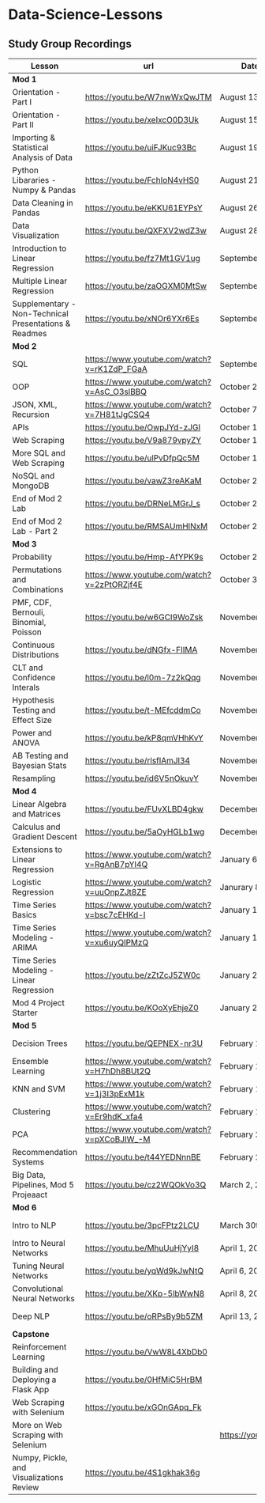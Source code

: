 # Data-Science-Lessons
## Study Group Recordings
|Lesson| url | Date of Study Group | Github Repo |
|------|-----| ---- | --- |
| **Mod 1** |
| Orientation - Part I | https://youtu.be/W7nwWxQwJTM | August 13, 2019 | - |
| Orientation - Part II | https://youtu.be/xeIxcO0D3Uk | August 15, 2019| - |
| Importing & Statistical Analysis of Data | https://youtu.be/uiFJKuc93Bc | August 19, 2019 | https://github.com/cyranothebard/ds_career_studygroupnotes/blob/master/M01S03.ipynb |
| Python Libararies - Numpy & Pandas| https://youtu.be/FchIoN4vHS0 | August 21, 2019| - |
| Data Cleaning in Pandas | https://youtu.be/eKKU61EYPsY | August 26, 2019| - |
| Data Visualization | https://youtu.be/QXFXV2wdZ3w | August 28, 2019| - |
| Introduction to Linear Regression | https://youtu.be/fz7Mt1GV1ug | September 9, 2019| - |
| Multiple Linear Regression | https://youtu.be/zaOGXM0MtSw | September 11, 2019| - |
| Supplementary - Non-Technical Presentations & Readmes | https://youtu.be/xNOr6YXr6Es | September 23, 2019 | - |
| **Mod 2** | 
| SQL | https://www.youtube.com/watch?v=rK1ZdP_FGaA | September 30, 2019 | https://github.com/matthewsparr/Data-Science-Lessons/tree/master/SQL |
| OOP | https://www.youtube.com/watch?v=AsC_O3slBBQ | October 2, 2019 | https://github.com/matthewsparr/Data-Science-Lessons/tree/master/OOP |
| JSON, XML, Recursion | https://www.youtube.com/watch?v=7H81tJgCSQ4 | October 7, 2019 | https://github.com/matthewsparr/Data-Science-Lessons/tree/master/JSON-XML-Recur |
| APIs | https://youtu.be/OwpJYd-zJGI | October 10, 2019 | https://github.com/matthewsparr/Data-Science-Lessons/tree/master/APIs |
| Web Scraping | https://youtu.be/V9a879vpyZY | October 14, 2019 | https://github.com/matthewsparr/Data-Science-Lessons/tree/master/Web%20Scraping |
| More SQL and Web Scraping | https://youtu.be/ulPvDfpQc5M | October 16, 2019 | https://github.com/matthewsparr/Data-Science-Lessons/tree/master/Extra%20SQL%2C%20Web%20Scraping |
| NoSQL and MongoDB | https://youtu.be/vawZ3reAKaM | October 21, 2019 | https://github.com/matthewsparr/Data-Science-Lessons/tree/master/MongoDB |
| End of Mod 2 Lab | https://youtu.be/DRNeLMGrJ_s | October 23, 2019 | https://github.com/matthewsparr/Data-Science-Lessons/tree/master/End%20of%20Mod%202 |
| End of Mod 2 Lab - Part 2 | https://youtu.be/RMSAUmHlNxM | October 24, 2019 | https://github.com/matthewsparr/Data-Science-Lessons/tree/master/End%20of%20Mod%202 |
| **Mod 3** |
| Probability  | https://youtu.be/Hmp-AfYPK9s | October 28, 2019 | https://github.com/matthewsparr/Data-Science-Lessons/tree/master/Probability |
| Permutations and Combinations | https://www.youtube.com/watch?v=2zPtORZjf4E | October 30, 2019 | https://github.com/matthewsparr/Data-Science-Lessons/tree/master/Permutations%20and%20Combinations |
| PMF, CDF, Bernouli, Binomial, Poisson | https://youtu.be/w6GCI9WoZsk | November 4, 2019 | https://github.com/matthewsparr/Data-Science-Lessons/tree/master/Distributions |
| Continuous Distributions | https://youtu.be/dNGfx-FIIMA | November 6, 2019 | https://github.com/matthewsparr/Data-Science-Lessons/tree/master/Mod%203/Distributions | 
| CLT and Confidence Interals | https://youtu.be/l0m-7z2kQqg | November 7, 2019 | https://github.com/matthewsparr/Data-Science-Lessons/tree/master/CLT%20and%20Confidence%20Intervals | 
| Hypothesis Testing and Effect Size | https://youtu.be/t-MEfcddmCo | November 11, 2019 | https://github.com/matthewsparr/Data-Science-Lessons/tree/master/Hypothesis%20Testing | 
| Power and  ANOVA | https://youtu.be/kP8qmVHhKvY | November 13, 2019 | https://github.com/matthewsparr/Data-Science-Lessons/tree/master/Power%20and%20ANOVA |
| AB Testing and Bayesian Stats | https://youtu.be/rlsflAmJl34 | November 18, 2019 | https://github.com/matthewsparr/Data-Science-Lessons/tree/master/AB%20Testing%20and%20Bayesian%20Stats | 
| Resampling | https://youtu.be/id6V5nOkuvY | November 20, 2019 | https://github.com/matthewsparr/Data-Science-Lessons/tree/master/Resampling |
| **Mod 4** | 
| Linear Algebra and Matrices | https://youtu.be/FUvXLBD4gkw | December 16, 2019 | https://github.com/matthewsparr/Data-Science-Lessons/tree/master/Mod%204/Linear%20Algebra%20and%20Matrices | 
| Calculus and Gradient Descent | https://youtu.be/5aOyHGLb1wg | December 18, 2019 | https://github.com/matthewsparr/Data-Science-Lessons/tree/master/Mod%204/Calculus%20and%20Gradient%20Descent |
| Extensions to Linear Regression | https://www.youtube.com/watch?v=RgAnB7pYI4Q | January 6, 2020 | https://github.com/matthewsparr/Data-Science-Lessons/tree/master/Mod%204/Extensions%20To%20Linear%20Regression
| Logistic Regression | https://www.youtube.com/watch?v=uuOnpZJt8ZE | Janurary 8, 2020 | https://github.com/matthewsparr/Data-Science-Lessons/tree/master/Mod%204/Logistic%20Regression |
| Time Series Basics | https://www.youtube.com/watch?v=bsc7cEHKd-I | January 13, 2020 | https://github.com/matthewsparr/Data-Science-Lessons/tree/master/Mod%204/Time%20Series |
| Time Series Modeling - ARIMA | https://www.youtube.com/watch?v=xu6uyQlPMzQ | January 15, 2020 | https://github.com/matthewsparr/Data-Science-Lessons/tree/master/Mod%204/ARIMA|
| Time Series Modeling - Linear Regression | https://youtu.be/zZtZcJ5ZW0c | January 20, 2020 | https://github.com/matthewsparr/Data-Science-Lessons/tree/master/Mod%204/Time%20Series%20with%20Linear%20Regression |
| Mod 4 Project Starter | https://youtu.be/KOoXyEhjeZ0 | January 22, 2020 | https://github.com/matthewsparr/Data-Science-Lessons/tree/master/Mod%204 |
| **Mod 5** |
| Decision Trees | https://youtu.be/QEPNEX-nr3U | February 10, 2020 | https://github.com/matthewsparr/Data-Science-Lessons/tree/master/Mod%205/Decision%20Trees |
| Ensemble Learning | https://www.youtube.com/watch?v=H7hDh8BUt2Q | February 13, 2020 | https://github.com/matthewsparr/Data-Science-Lessons/tree/master/Mod%205/Ensemble%20Methods |
| KNN and SVM | https://www.youtube.com/watch?v=1j3I3pExM1k | February 17, 2020 | https://github.com/matthewsparr/Data-Science-Lessons/tree/master/Mod%205/KNN%20and%20SVM |
| Clustering | https://www.youtube.com/watch?v=Er9hdK_xfa4 | February 19, 2020 | https://github.com/matthewsparr/Data-Science-Lessons/tree/master/Mod%205/Clustering |
| PCA | https://www.youtube.com/watch?v=pXCoBJIW_-M | February 24, 2020 | https://github.com/matthewsparr/Data-Science-Lessons/tree/master/Mod%205/PCA |
| Recommendation Systems | https://youtu.be/t44YEDNnnBE | February 26, 2020 | https://github.com/matthewsparr/Data-Science-Lessons/tree/master/Mod%205/Recommendation%20Systems |
| Big Data, Pipelines, Mod 5 Projeaact | https://youtu.be/cz2WQOkVo3Q | March 2, 2020 | https://github.com/matthewsparr/Data-Science-Lessons/tree/master/Mod%205/Big%20Data https://github.com/matthewsparr/Data-Science-Lessons/tree/master/Mod%205/Pipelines |
| **Mod 6** | 
| Intro to NLP | https://youtu.be/3pcFPtz2LCU | March 30th, 2020 | https://github.com/matthewsparr/Data-Science-Lessons/tree/master/Mod%206/Intro%20to%20NLP |
| Intro to Neural Networks | https://youtu.be/MhuUuHjYyI8 | April 1, 2020 | https://github.com/matthewsparr/Data-Science-Lessons/tree/master/Mod%206/Intro%20to%20Neural%20Networks |
| Tuning Neural Networks | https://youtu.be/yqWd9kJwNtQ | April 6, 2020 | https://github.com/matthewsparr/Data-Science-Lessons/tree/master/Mod%206/Tuning%20Neural%20Networks |
| Convolutional Neural Networks | https://youtu.be/XKp-5lbWwN8 | April 8, 2020 | https://github.com/matthewsparr/Data-Science-Lessons/tree/master/Mod%206/Convolutional%20Neural%20Networks |
| Deep NLP | https://youtu.be/oRPsBy9b5ZM | April 13, 2020 | https://github.com/matthewsparr/Data-Science-Lessons/tree/master/Mod%206/Deep%20NLP |
| **Capstone** |
| Reinforcement Learning | https://youtu.be/VwW8L4XbDb0 | | https://github.com/matthewsparr/Data-Science-Lessons/tree/master/Mod%206/Reinforcement%20Learning |
| Building and Deploying a Flask App | https://youtu.be/0HfMiC5HrBM | | https://github.com/matthewsparr/Data-Science-Lessons/tree/master/Mod%206/Deploying%20Machine%20Learning%20Projects |
| Web Scraping with Selenium | https://youtu.be/xGOnGApq_Fk | | https://github.com/matthewsparr/Data-Science-Lessons/tree/master/Mod%206/Selenium |
| More on Web Scraping with Selenium ||https://youtu.be/OsEmAGz3XMo | | | 
| Numpy, Pickle, and Visualizations Review | https://youtu.be/4S1gkhak36g | | | 

